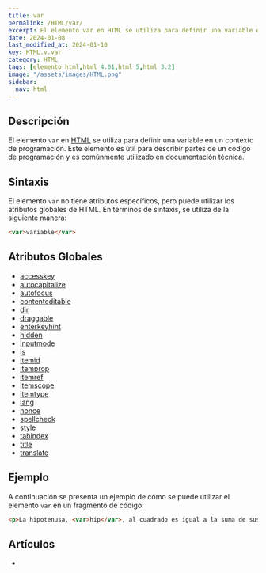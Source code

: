 ```yaml
---
title: var
permalink: /HTML/var/
excerpt: El elemento var en HTML se utiliza para definir una variable en un contexto de programación. Comúnmente utilizado en documentación técnica.
date: 2024-01-08
last_modified_at: 2024-01-10
key: HTML.v.var
category: HTML
tags: [elemento html,html 4.01,html 5,html 3.2]
image: "/assets/images/HTML.png"
sidebar:
  nav: html
---
```


## Descripción


El elemento `var` en [HTML](https://www.manualweb.net/html/) se utiliza para definir una variable en un contexto de programación. Este elemento es útil para describir partes de un código de programación y es comúnmente utilizado en documentación técnica.


## Sintaxis


El elemento `var` no tiene atributos específicos, pero puede utilizar los atributos globales de HTML. En términos de sintaxis, se utiliza de la siguiente manera:


```html
<var>variable</var>
```


## Atributos Globales

- [accesskey](https://www.w3api.com/HTML/accesskey/)
- [autocapitalize](https://www.w3api.com/HTML/autocapitalize/)
- [autofocus](https://www.w3api.com/HTML/autofocus/)
- [contenteditable](https://www.w3api.com/HTML/contenteditable/)
- [dir](https://www.w3api.com/HTML/dir/)
- [draggable](https://www.w3api.com/HTML/draggable/)
- [enterkeyhint](https://www.w3api.com/HTML/enterkeyhint/)
- [hidden](https://www.w3api.com/HTML/hidden/)
- [inputmode](https://www.w3api.com/HTML/inputmode/)
- [is](https://www.w3api.com/HTML/is/)
- [itemid](https://www.w3api.com/HTML/itemid/)
- [itemprop](https://www.w3api.com/HTML/itemprop/)
- [itemref](https://www.w3api.com/HTML/itemref/)
- [itemscope](https://www.w3api.com/HTML/itemscope/)
- [itemtype](https://www.w3api.com/HTML/itemtype/)
- [lang](https://www.w3api.com/HTML/lang/)
- [nonce](https://www.w3api.com/HTML/nonce/)
- [spellcheck](https://www.w3api.com/HTML/spellcheck/)
- [style](https://www.w3api.com/HTML/style/)
- [tabindex](https://www.w3api.com/HTML/tabindex/)
- [title](https://www.w3api.com/HTML/title/)
- [translate](https://www.w3api.com/HTML/translate/)

## Ejemplo


A continuación se presenta un ejemplo de cómo se puede utilizar el elemento `var` en un fragmento de código:


```html
<p>La hipotenusa, <var>hip</var>, al cuadrado es igual a la suma de sus catetos, <var>cat</var> al cuadrado.</p>
```


## Artículos

- 
